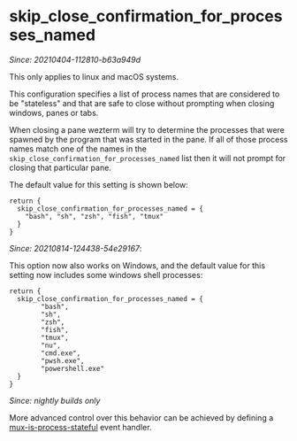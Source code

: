 # skip_close_confirmation_for_processes_named

*Since: 20210404-112810-b63a949d*

This only applies to linux and macOS systems.

This configuration specifies a list of process names that are
considered to be "stateless" and that are safe to close without
prompting when closing windows, panes or tabs.

When closing a pane wezterm will try to determine the processes
that were spawned by the program that was started in the pane.
If all of those process names match one of the names in the
`skip_close_confirmation_for_processes_named` list then it will
not prompt for closing that particular pane.

The default value for this setting is shown below:

```
return {
  skip_close_confirmation_for_processes_named = {
    "bash", "sh", "zsh", "fish", "tmux"
  }
}
```

*Since: 20210814-124438-54e29167*:

This option now also works on Windows, and the default value for this setting
now includes some windows shell processes:

```
return {
  skip_close_confirmation_for_processes_named = {
        "bash",
        "sh",
        "zsh",
        "fish",
        "tmux",
        "nu",
        "cmd.exe",
        "pwsh.exe",
        "powershell.exe"
  }
}
```

*Since: nightly builds only*

More advanced control over this behavior can be achieved by defining a
[mux-is-process-stateful](../mux-events/mux-is-process-stateful.md) event handler.

